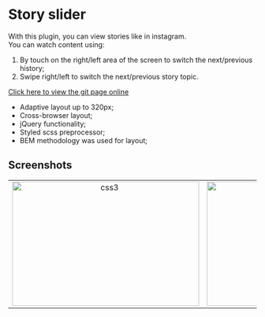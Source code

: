 # Story slider
With this plugin, you can view stories like in instagram.
<br/>
You can watch content using:
1) By touch on the right/left area of the screen to switch the next/previous history;
2) Swipe right/left to switch the next/previous story topic.

<a href="https://viktorcoi.github.io/story-slider/">Click here to view the git page online</a>
- Adaptive layout up to 320px;
- Cross-browser layout;
- jQuery functionality;
- Styled scss preprocessor;
- BEM methodology was used for layout;

## Screenshots
<table width="100" align="center">
    <td align="center">
        <img src="./screenshot_0.png" width="379" height="253" alt="css3"/>
    </td>
    <td align="center">
        <img src="./screenshot_1.png" width="379" height="253" alt="sass">
    </td>
</table>
